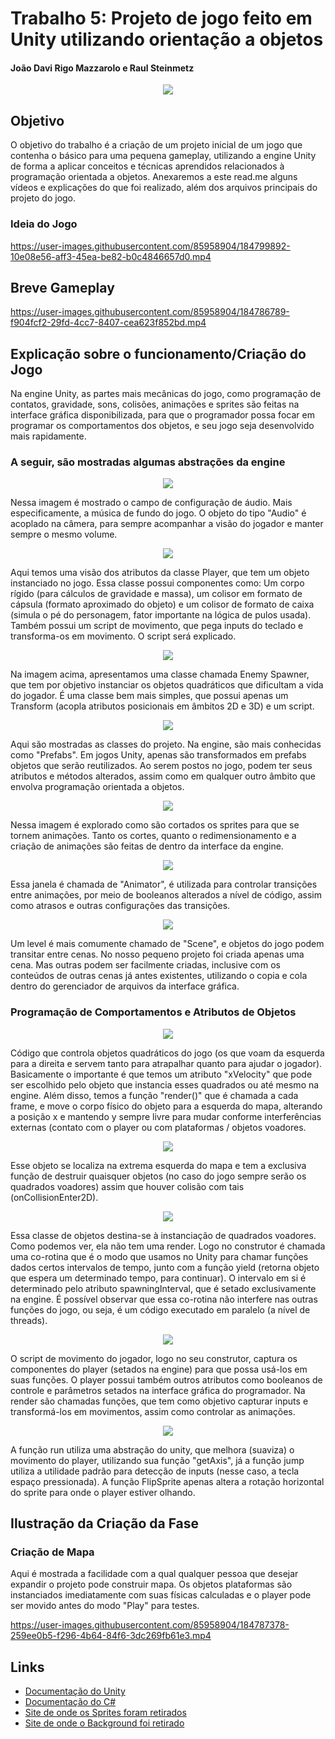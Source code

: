 # Trabalho 5: Projeto de jogo feito em Unity utilizando orientação a objetos
#### João Davi Rigo Mazzarolo e Raul Steinmetz

<p align="center">
  <img src="https://user-images.githubusercontent.com/85958904/184784186-67dd09a3-bf03-48da-97d0-d20c7362db3b.PNG">
</p>

## Objetivo

O objetivo do trabalho é a criação de um projeto inicial de um jogo que contenha o básico para uma pequena gameplay, utilizando a engine Unity de forma a aplicar conceitos e técnicas aprendidos relacionados à programação orientada a objetos. Anexaremos a este read.me alguns vídeos e explicações do que foi realizado, além dos arquivos principais do projeto do jogo.

### Ideia do Jogo

https://user-images.githubusercontent.com/85958904/184799892-10e08e56-aff3-45ea-be82-b0c4846657d0.mp4

## Breve Gameplay

https://user-images.githubusercontent.com/85958904/184786789-f904fcf2-29fd-4cc7-8407-cea623f852bd.mp4

## Explicação sobre o funcionamento/Criação do Jogo

Na engine Unity, as partes mais mecânicas do jogo, como programação de contatos, gravidade, sons, colisões, animações e sprites são feitas na interface gráfica disponibilizada, para que o programador possa focar em programar os comportamentos dos objetos, e seu jogo seja desenvolvido mais rapidamente.

### A seguir, são mostradas algumas abstrações da engine

<p align="center">
  <img src="https://user-images.githubusercontent.com/85958904/184790046-61c13243-684e-461c-99b7-dc6f21096f48.png">
</p>

Nessa imagem é mostrado o campo de configuração de áudio. Mais especificamente, a música de fundo do jogo. O objeto do tipo "Audio" é acoplado na câmera, para sempre acompanhar a visão do jogador e manter sempre o mesmo volume.

<p align="center">
  <img src="https://user-images.githubusercontent.com/85958904/184790441-0df1d358-2b98-465d-8495-69eb1273dcca.png">
</p>

Aqui temos uma visão dos atributos da classe Player, que tem um objeto instanciado no jogo. Essa classe possui componentes como: Um corpo rígido (para cálculos de gravidade e massa), um colisor em formato de cápsula (formato aproximado do objeto) e um colisor de formato de caixa (simula o pé do personagem, fator importante na lógica de pulos usada). Também possui um script de movimento, que pega inputs do teclado e transforma-os em movimento. O script será explicado.

<p align="center">
  <img src="https://user-images.githubusercontent.com/85958904/184790511-b006bd82-3334-462e-be0b-9c6f90e1a1d7.png">
</p>

Na imagem acima, apresentamos uma classe chamada Enemy Spawner, que tem por objetivo instanciar os objetos quadráticos que dificultam a vida do jogador. É uma classe bem mais simples, que possui apenas um Transform (acopla atributos posicionais em âmbitos 2D e 3D) e um script.

<p align="center">
  <img src="https://user-images.githubusercontent.com/85958904/184790544-c77eb711-ff61-4deb-9318-697d5b079cb1.png">
</p>

Aqui são mostradas as classes do projeto. Na engine, são mais conhecidas como "Prefabs". Em jogos Unity, apenas são transformados em prefabs objetos que serão reutilizados. Ao serem postos no jogo, podem ter seus atributos e métodos alterados, assim como em qualquer outro âmbito que envolva programação orientada a objetos.

<p align="center">
  <img src="https://user-images.githubusercontent.com/85958904/184791010-c513b141-1c89-4cdd-a76b-e94a9484c80a.png">
</p>

Nessa imagem é explorado como são cortados os sprites para que se tornem animações. Tanto os cortes, quanto o redimensionamento e a criação de animações são feitas de dentro da interface da engine.

<p align="center">
  <img src="https://user-images.githubusercontent.com/85958904/184791042-6f9dd3a4-06b7-462b-a0f9-edf8471539d3.png">
</p>

Essa janela é chamada de "Animator", é utilizada para controlar transições entre animações, por meio de booleanos alterados a nível de código, assim como atrasos e outras configurações das transições.

<p align="center">
  <img src="https://user-images.githubusercontent.com/85958904/184791076-55781644-5931-45a6-85c1-2bbf06d8af02.png">
</p>

Um level é mais comumente chamado de "Scene", e objetos do jogo podem transitar entre cenas. No nosso pequeno projeto foi criada apenas uma cena. Mas outras podem ser facilmente criadas, inclusive com os conteúdos de outras cenas já antes existentes, utilizando o copia e cola dentro do gerenciador de arquivos da interface gráfica.

### Programação de Comportamentos e Atributos de Objetos

<p align="center">
  <img src="https://user-images.githubusercontent.com/85958904/184791079-42ae1da2-ea03-4f7f-94e9-8d40a1da8b8d.png">
</p>

Código que controla objetos quadráticos do jogo (os que voam da esquerda para a direita e servem tanto para atrapalhar quanto para ajudar o jogador). Basicamente o importante é que temos um atributo "xVelocity" que pode ser escolhido pelo objeto que instancia esses quadrados ou até mesmo na engine. Além disso, temos a função "render()" que é chamada a cada frame, e move o corpo físico do objeto para a esquerda do mapa, alterando a posição x e mantendo y sempre livre para mudar conforme interferências externas (contato com o player ou com plataformas / objetos voadores.

<p align="center">
  <img src="https://user-images.githubusercontent.com/85958904/184791085-a71412c8-df75-4778-a694-df7c1c72dd6d.png">
</p>

Esse objeto se localiza na extrema esquerda do mapa e tem a exclusiva função de destruir quaisquer objetos (no caso do jogo sempre serão os quadrados voadores) assim que houver colisão com tais (onCollisionEnter2D).

<p align="center">
  <img src="https://user-images.githubusercontent.com/85958904/184791096-652b5f09-a292-4698-8b68-b15affd728da.png">
</p>

Essa classe de objetos destina-se à instanciação de quadrados voadores. Como podemos ver, ela não tem uma render. Logo no construtor é chamada uma co-rotina que é o modo que usamos no Unity para chamar funções dados certos intervalos de tempo, junto com a função yield (retorna objeto que espera um determinado tempo, para continuar). O intervalo em si é determinado pelo atributo spawningInterval, que é setado exclusivamente na engine. É possível observar que essa co-rotina não interfere nas outras funções do jogo, ou seja, é um código executado em paralelo (a nível de threads).

<p align="center">
  <img src="https://user-images.githubusercontent.com/85958904/184791113-eab1f326-0e20-453d-8c4b-53d88f088ed2.png">
</p>

O script de movimento do jogador, logo no seu construtor, captura os componentes do player (setados na engine) para que possa usá-los em suas funções. O player possui também outros atributos como booleanos de controle e parâmetros setados na interface gráfica do programador. Na render são chamadas funções, que tem como objetivo capturar inputs e transformá-los em movimentos, assim como controlar as animações.

<p align="center">
  <img src="https://user-images.githubusercontent.com/85958904/184791121-ae50a26b-2ee2-490c-9323-66efd3b04587.png">
</p>

A função run utiliza uma abstração do unity, que melhora (suaviza) o movimento do player, utilizando sua função "getAxis", já a função jump utiliza a utilidade padrão para detecção de inputs (nesse caso, a tecla espaço pressionada). A função FlipSprite apenas altera a rotação horizontal do sprite para onde o player estiver olhando.

## Ilustração da Criação da Fase

### Criação de Mapa

Aqui é mostrada a facilidade com a qual qualquer pessoa que desejar expandir o projeto pode construir mapa. Os objetos plataformas são instanciados imediatamente com suas físicas calculadas e o player pode ser movido antes do modo "Play" para testes.

https://user-images.githubusercontent.com/85958904/184787378-259ee0b5-f296-4b64-84f6-3dc269fb61e3.mp4

## Links

- [Documentação do Unity](https://docs.unity3d.com/Manual/index.html)
- [Documentação do C#](https://docs.microsoft.com/en-us/dotnet/csharp/)
- [Site de onde os Sprites foram retirados](https://itch.io/game-assets)
- [Site de onde o Background foi retirado](https://craftpix.net/)
